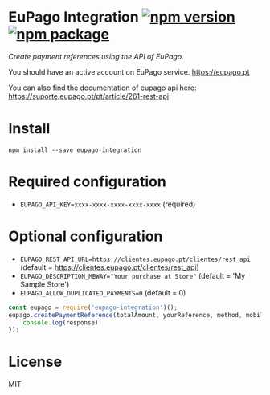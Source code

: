 # EuPago Integration [![npm version](https://badge.fury.io/js/eupago-integration.svg)](https://badge.fury.io/js/eupago-integration) [![npm package](https://img.shields.io/npm/dm/eupago-integration.svg)](https://www.npmjs.org/package/reupago-integration)

*Create payment references using the API of EuPago.*

You should have an active account on EuPago service. https://eupago.pt

You can also find the documentation of eupago api here: https://suporte.eupago.pt/pt/article/261-rest-api

# Install

`npm install --save eupago-integration`

# Required configuration

* `EUPAGO_API_KEY=xxxx-xxxx-xxxx-xxxx-xxxx` (required)

# Optional configuration

* `EUPAGO_REST_API_URL=https://clientes.eupago.pt/clientes/rest_api` (default = https://clientes.eupago.pt/clientes/rest_api)
* `EUPAGO_DESCRIPTION_MBWAY="Your purchase at Store"` (default = 'My Sample Store')
* `EUPAGO_ALLOW_DUPLICATED_PAYMENTS=0` (default = 0)

```js
const eupago = require('eupago-integration')();
eupago.createPaymentReference(totalAmount, yourReference, method, mobilePhoneNumber).then((response) => {
    console.log(response)
});
```

# License
MIT
